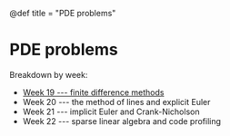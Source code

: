 @def title = "PDE problems"

# PDE problems

Breakdown by week:

* [Week 19 --- finite difference methods](finite_diff/)
* Week 20 --- the method of lines and explicit Euler
* Week 21 --- implicit Euler and Crank-Nicholson
* Week 22 --- sparse linear algebra and code profiling
